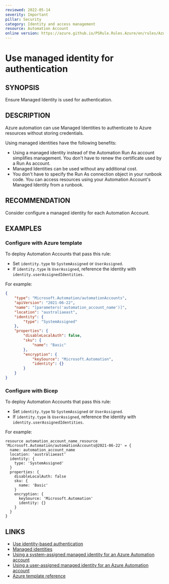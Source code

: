 ```yaml
---
reviewed: 2022-05-14
severity: Important
pillar: Security
category: Identity and access management
resource: Automation Account
online version: https://azure.github.io/PSRule.Rules.Azure/en/rules/Azure.Automation.ManagedIdentity/
---
```


# Use managed identity for authentication

## SYNOPSIS

Ensure Managed Identity is used for authentication.

## DESCRIPTION

Azure automation can use Managed Identities to authenticate to Azure resources without storing credentials.

Using managed identities have the following benefits:

- Using a managed identity instead of the Automation Run As account simplifies management.
  You don't have to renew the certificate used by a Run As account.
- Managed Identities can be used without any additional cost.
- You don't have to specify the Run As connection object in your runbook code.
  You can access resources using your Automation Account's Managed Identity from a runbook.

## RECOMMENDATION

Consider configure a managed identity for each Automation Account.

## EXAMPLES

### Configure with Azure template

To deploy Automation Accounts that pass this rule:

- Set `identity.type` to `SystemAssigned` or `UserAssigned`.
- If `identity.type` is `UserAssigned`, reference the identity with `identity.userAssignedIdentities`.

For example:

```json
{
    "type": "Microsoft.Automation/automationAccounts",
    "apiVersion": "2021-06-22",
    "name": "[parameters('automation_account_name')]",
    "location": "australiaeast",
    "identity": {
        "type": "SystemAssigned"
    },
    "properties": {
        "disableLocalAuth": false,
        "sku": {
            "name": "Basic"
        },
        "encryption": {
            "keySource": "Microsoft.Automation",
            "identity": {}
        }
    }
}
```

### Configure with Bicep

To deploy Automation Accounts that pass this rule:

- Set `identity.type` to `SystemAssigned` or `UserAssigned`.
- If `identity.type` is `UserAssigned`, reference the identity with `identity.userAssignedIdentities`.

For example:

```bicep
resource automation_account_name_resource 'Microsoft.Automation/automationAccounts@2021-06-22' = {
  name: automation_account_name
  location: 'australiaeast'
  identity: {
    type: 'SystemAssigned'
  }
  properties: {
    disableLocalAuth: false
    sku: {
      name: 'Basic'
    }
    encryption: {
      keySource: 'Microsoft.Automation'
      identity: {}
    }
  }
}
```

## LINKS

- [Use identity-based authentication](https://learn.microsoft.com/azure/architecture/framework/security/design-identity-authentication#use-identity-based-authentication)
- [Managed identities](https://docs.microsoft.com/azure/automation/automation-security-overview#managed-identities)
- [Using a system-assigned managed identity for an Azure Automation account](https://docs.microsoft.com/azure/automation/enable-managed-identity-for-automation)
- [Using a user-assigned managed identity for an Azure Automation account](https://docs.microsoft.com/azure/automation/add-user-assigned-identity)
- [Azure template reference](https://docs.microsoft.com/azure/templates/microsoft.automation/automationaccounts#identity)
